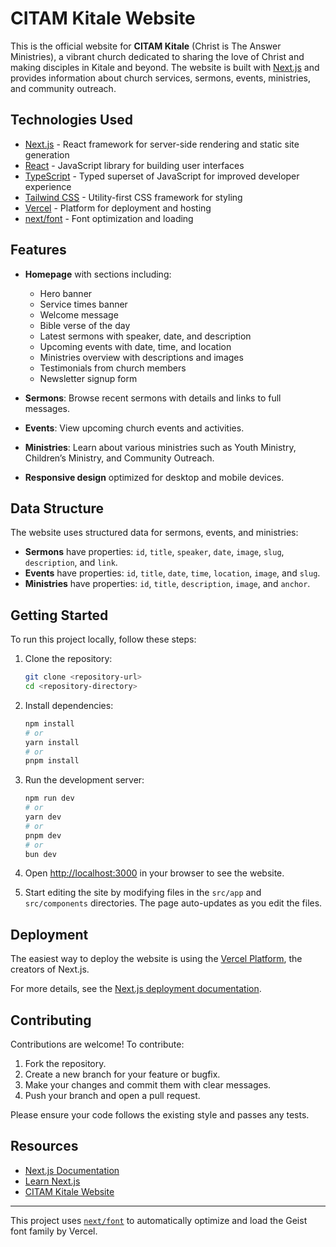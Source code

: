 # CITAM Kitale Website

This is the official website for **CITAM Kitale** (Christ is The Answer Ministries), a vibrant church dedicated to sharing the love of Christ and making disciples in Kitale and beyond. The website is built with [Next.js](https://nextjs.org) and provides information about church services, sermons, events, ministries, and community outreach.

## Technologies Used

- [Next.js](https://nextjs.org) - React framework for server-side rendering and static site generation
- [React](https://reactjs.org) - JavaScript library for building user interfaces
- [TypeScript](https://www.typescriptlang.org) - Typed superset of JavaScript for improved developer experience
- [Tailwind CSS](https://tailwindcss.com) - Utility-first CSS framework for styling
- [Vercel](https://vercel.com) - Platform for deployment and hosting
- [next/font](https://nextjs.org/docs/app/building-your-application/optimizing/fonts) - Font optimization and loading

## Features

- **Homepage** with sections including:
  - Hero banner
  - Service times banner
  - Welcome message
  - Bible verse of the day
  - Latest sermons with speaker, date, and description
  - Upcoming events with date, time, and location
  - Ministries overview with descriptions and images
  - Testimonials from church members
  - Newsletter signup form

- **Sermons**: Browse recent sermons with details and links to full messages.

- **Events**: View upcoming church events and activities.

- **Ministries**: Learn about various ministries such as Youth Ministry, Children’s Ministry, and Community Outreach.

- **Responsive design** optimized for desktop and mobile devices.

## Data Structure

The website uses structured data for sermons, events, and ministries:

- **Sermons** have properties: `id`, `title`, `speaker`, `date`, `image`, `slug`, `description`, and `link`.
- **Events** have properties: `id`, `title`, `date`, `time`, `location`, `image`, and `slug`.
- **Ministries** have properties: `id`, `title`, `description`, `image`, and `anchor`.

## Getting Started

To run this project locally, follow these steps:

1. Clone the repository:

   ```bash
   git clone <repository-url>
   cd <repository-directory>
   ```

2. Install dependencies:

   ```bash
   npm install
   # or
   yarn install
   # or
   pnpm install
   ```

3. Run the development server:

   ```bash
   npm run dev
   # or
   yarn dev
   # or
   pnpm dev
   # or
   bun dev
   ```

4. Open [http://localhost:3000](http://localhost:3000) in your browser to see the website.

5. Start editing the site by modifying files in the `src/app` and `src/components` directories. The page auto-updates as you edit the files.

## Deployment

The easiest way to deploy the website is using the [Vercel Platform](https://vercel.com/new?utm_medium=default-template&filter=next.js&utm_source=create-next-app&utm_campaign=create-next-app-readme), the creators of Next.js.

For more details, see the [Next.js deployment documentation](https://nextjs.org/docs/app/building-your-application/deploying).

## Contributing

Contributions are welcome! To contribute:

1. Fork the repository.
2. Create a new branch for your feature or bugfix.
3. Make your changes and commit them with clear messages.
4. Push your branch and open a pull request.

Please ensure your code follows the existing style and passes any tests.

## Resources

- [Next.js Documentation](https://nextjs.org/docs)
- [Learn Next.js](https://nextjs.org/learn)
- [CITAM Kitale Website](https://citamkitale.org)

---

This project uses [`next/font`](https://nextjs.org/docs/app/building-your-application/optimizing/fonts) to automatically optimize and load the Geist font family by Vercel.
